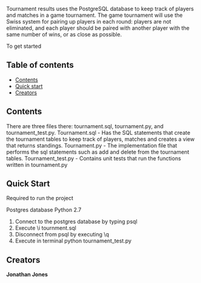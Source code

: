 ﻿Tournament results uses the PostgreSQL database to keep track of players and matches in a game tournament.
The game tournament will use the Swiss system for pairing up players in each round: players are not eliminated, and each player should be paired with another player with the same number of wins, or as close as possible.

To get started

## Table of contents

* [Contents](#quick-start)
* [Quick start](#quick-start)
* [Creators](#creators)

## Contents
There are three files there: tournament.sql, tournament.py, and tournament_test.py.
Tournament.sql - Has the SQL statements that create the tournament tables to keep track of players, matches and creates a view that returns standings.
Tournament.py - The implementation file that performs the sql statements such as add and delete from the tournament tables. 
Tournament_test.py - Contains unit tests that run the functions written in tournament.py

## Quick Start

Required to run the project

Postgres database
Python 2.7

1. Connect to the postgres database by typing psql
2. Execute \i tournment.sql
3. Disconnect from psql by executing \q
4. Execute in terminal python tournament_test.py


## Creators
**Jonathan Jones**
